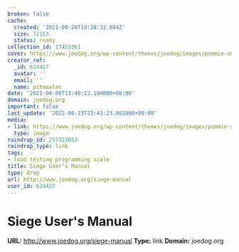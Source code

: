 ```yaml
---
broken: false
cache:
  created: '2021-09-20T19:28:32.884Z'
  size: 72153
  status: ready
collection_id: 17452361
cover: https://www.joedog.org/wp-content/themes/joedog/images/pommie-sm.gif
creator_ref:
  _id: 624427
  avatar: ''
  email: ''
  name: pitosalas
date: '2021-04-06T13:40:23.104000+00:00'
domain: joedog.org
important: false
last_update: '2022-06-23T22:43:23.861000+00:00'
media:
- link: https://www.joedog.org/wp-content/themes/joedog/images/pommie-sm.gif
  type: image
raindrop_id: 257323053
raindrop_type: link
tags:
- load testing programming scale
title: Siege User's Manual
type: drop
url: http://www.joedog.org/siege-manual
user_id: 624427
---
```


# Siege User's Manual

**URL:** http://www.joedog.org/siege-manual
**Type:** link
**Domain:** joedog.org
